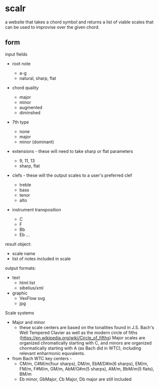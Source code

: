 # scalr

a website that takes a chord symbol and returns a list of viable scales that can
be used to improvise over the given chord.

## form


input fields 

- root note
    - a-g
    - natural, sharp, flat
- chord quality
    - major
    - minor
    - augmented
    - diminshed
- 7th type
    - none
    - major
    - minor (dominant)

- extensions - these will need to take sharp or flat parameters 
     - 9, 11, 13
     - sharp, flat

 - clefs - these will the output scales to a user's preferred clef
    - treble
    - bass
    - tenor
    - alto
 - instrument transposition
    - C
    - F
    - Bb
    - Eb
...

result object:
- scale name
- list of notes included in scale


output formats:
- text
    - html list
    - sibelius/xml
- graphic
    - VexFlow svg
    - jpg
    

Scale systems
- Major and minor
    - these scale centers are based on the tonalities found in J.S. Bach's Well Tempered Clavier as well as the modern circle of fiths (https://en.wikipedia.org/wiki/Circle_of_fifths) Major scales are organized chromatically starting with C, and minors are organized chormatically starting with A (as Bach did in WTC), including relevant enharmonic equvalents.
 - from Bach WTC key centers - 
    - CM/m, C#M/m(four sharps), DM/m, EbM/D#m(6 sharps), EM/m, FM/m, F#M/m, GM/m, AbM/G#m(5 sharps), AM/m, BbM/m(5 flats), BM/m
    - Eb minor, GbMajor, Cb Major, Db major are still included